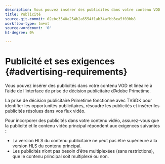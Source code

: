 ```yaml
---
description: Vous pouvez insérer des publicités dans votre contenu VOD et linéaire à l’aide de l’interface de prise de décision publicitaire d’Adobe Primetime.
title: Publicité
source-git-commit: 02ebc3548a254b2a6554f1ab34afbb3ea5f09bb8
workflow-type: tm+mt
source-wordcount: '0'
ht-degree: 0%

---
```


# Publicité et ses exigences {#advertising-requirements}

Vous pouvez insérer des publicités dans votre contenu VOD et linéaire à l’aide de l’interface de prise de décision publicitaire d’Adobe Primetime.

La prise de décision publicitaire Primetime fonctionne avec TVSDK pour identifier les opportunités publicitaires, résoudre les publicités et insérer les publicités résolues dans vos flux vidéo.

Pour incorporer des publicités dans votre contenu vidéo, assurez-vous que la publicité et le contenu vidéo principal répondent aux exigences suivantes :

* La version HLS du contenu publicitaire ne peut pas être supérieure à la version HLS du contenu principal.
* Les publicités n’ont pas besoin d’être multiplexées (sans restrictions), que le contenu principal soit multiplexé ou non.
